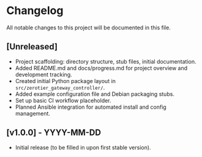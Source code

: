 # Changelog

All notable changes to this project will be documented in this file.

## [Unreleased]
- Project scaffolding: directory structure, stub files, initial documentation.
- Added README.md and docs/progress.md for project overview and development tracking.
- Created initial Python package layout in `src/zerotier_gateway_controller/`.
- Added example configuration file and Debian packaging stubs.
- Set up basic CI workflow placeholder.
- Planned Ansible integration for automated install and config management.

## [v1.0.0] - YYYY-MM-DD
- Initial release (to be filled in upon first stable version).
